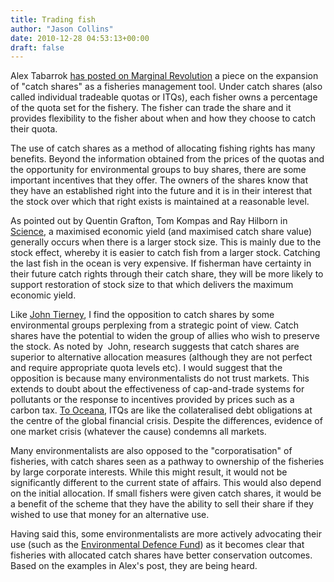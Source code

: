 ```yaml
---
title: Trading fish
author: "Jason Collins"
date: 2010-12-28 04:53:13+00:00
draft: false
---
```


Alex Tabarrok [has posted on Marginal Revolution](http://www.marginalrevolution.com/marginalrevolution/2010/12/catch-shares.html) a piece on the expansion of "catch shares" as a fisheries management tool. Under catch shares (also called individual tradeable quotas or ITQs), each fisher owns a percentage of the quota set for the fishery. The fisher can trade the share and it provides flexibility to the fisher about when and how they choose to catch their quota.

The use of catch shares as a method of allocating fishing rights has many benefits. Beyond the information obtained from the prices of the quotas and the opportunity for environmental groups to buy shares, there are some important incentives that they offer. The owners of the shares know that they have an established right into the future and it is in their interest that the stock over which that right exists is maintained at a reasonable level.

As pointed out by Quentin Grafton, Tom Kompas and Ray Hilborn in [Science](http://www.sciencemag.org/content/318/5856/1601.full?ijkey=RDIBlVv0hBhCQ&keytype=ref&siteid=sci), a maximised economic yield (and maximised catch share value) generally occurs when there is a larger stock size. This is mainly due to the stock effect, whereby it is easier to catch fish from a larger stock. Catching the last fish in the ocean is very expensive. If fisherman have certainty in their future catch rights through their catch share, they will be more likely to support restoration of stock size to that which delivers the maximum economic yield.

Like [John Tierney](http://tierneylab.blogs.nytimes.com/2008/09/18/how-to-save-fish), I find the opposition to catch shares by some environmental groups perplexing from a strategic point of view. Catch shares have the potential to widen the group of allies who wish to preserve the stock. As noted by  John, research suggests that catch shares are superior to alternative allocation measures (although they are not perfect and require appropriate quota levels etc). I would suggest that the opposition is because many environmentalists do not trust markets. This  extends to doubt about the effectiveness of cap-and-trade systems for pollutants or the response to incentives provided by prices such as a carbon tax. [To Oceana](http://na.oceana.org/en/blog/2008/10/how-lehman-brothers-is-like-a-codfish), ITQs are like the collateralised debt obligations at the centre of the global financial crisis. Despite the differences, evidence of one market crisis (whatever the cause) condemns all markets.

Many environmentalists are also opposed to the "corporatisation" of  fisheries, with catch shares seen as a pathway to ownership of the fisheries by large corporate interests. While this might result, it would not be significantly different to the current state of affairs. This would also depend on the initial allocation. If small fishers were given catch shares, it would be a benefit of the scheme that they have the ability to sell their share if they wished to use that money for an alternative use.

Having said this, some environmentalists are more actively advocating their use (such as the [Environmental Defence Fund](http://www.edf.org/page.cfm?tagID=69)) as it becomes clear that fisheries with allocated catch shares have better conservation outcomes. Based on the examples in Alex's post, they are being heard.
